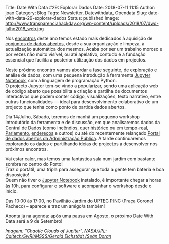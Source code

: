 Title: Date With Data #29: Explorar Dados
Date: 2018-07-11 11:15
Author: joao
Category: Blog
Tags: Newsletter, Datewithdata, Opendata
Slug: date-with-data-29-explorar-dados
Status: published
Image: http://www.transparenciahackday.org/wp-content/uploads/2018/07/dwd-julho2018_web.jpg

Nos [encontros](http://datewithdata.pt) deste ano temos estado mais dedicados à aquisição de [conjuntos de dados abertos](https://github.com/centraldedados), desde a sua organização e limpeza, à actualização automática dos mesmos. Acaba por ser um trabalho moroso e por vezes não muito visível, ou até apelativo, contudo é a fundação essencial que facilita a posterior utilização dos dados em projectos.

Neste próximo encontro vamos abordar a fase seguinte, de exploração e análise de dados, com uma pequena introdução à ferramenta [Jupyter Notebook](http://jupyter.org/), com a linguagem de programação Python.  
O projecto Jupyter tem-se vindo a popularizar, sendo uma aplicação web de código aberto que possibilita a criação e partilha de documentos interactivos que podem conter código, visualizações, texto narrativo, entre outras funcionalidades — ideal para desenvolvimento colaborativo de um projecto que tenha como ponto de partida dados abertos.

Dia 14/Julho, Sábado, teremos de manhã um pequeno workshop introdutório da ferramenta e de discussão, em que analisaremos dados da Central de Dados (como incêndios, quer [histórico](https://github.com/centraldedados/incendios) ou em [tempo-real](https://github.com/centraldedados/protecao_civil), [Parlamento](https://github.com/centraldedados/parlamento), [endereços](https://github.com/centraldedados/enderecos) e outros) ou até do recentemente relançado [Portal de dados abertos da Administração Pública](https://dados.gov.pt). À tarde continuaremos explorando os dados e partilhando ideias de projectos a desenvolver nos próximos encontros.

Vai estar calor, mas temos uma fantástica sala num jardim com bastante sombra no centro do Porto!  
Traz o portátil, uma tripla para assegurar que toda a gente tem bateria e boa disposição!  
Quem não tiver o [Jupyter Notebook](http://jupyter.org/) instalado, é importante chegar a horas às 10h, para configurar o software e acompanhar o workshop desde o início.

Das 10:00 às 17:00, no [Pavilhão Jardim do UPTEC PINC](http://www.openstreetmap.org/?mlat=41.15137&mlon=-8.61555#map=19/41.15138/-8.61555) (Praça Coronel Pacheco) – aparece e traz um amigo/a também!

Aponta já na agenda: após uma pausa em Agosto, o próximo Date With Data será a 9 de Setembro!

*Imagem: "Chaotic Clouds of Jupiter", [NASA/JPL-Caltech/SwRI/MSSS/Gerald Eichstädt /Seán Doran](https://www.nasa.gov/image-feature/jpl/chaotic-clouds-of-jupiter)*
